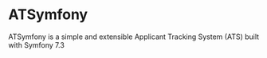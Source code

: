 # ATSymfony
ATSymfony is a simple and extensible Applicant Tracking System (ATS) built with Symfony 7.3
